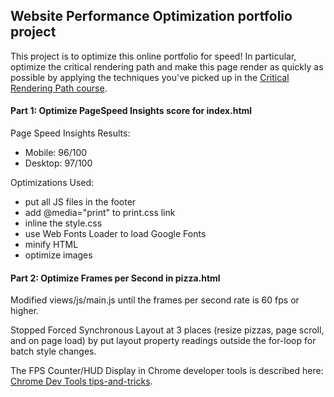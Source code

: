 ## Website Performance Optimization portfolio project

This project is to optimize this online portfolio for speed! In particular, optimize the critical rendering path and make this page render as quickly as possible by applying the techniques you've picked up in the [Critical Rendering Path course](https://www.udacity.com/course/ud884).

#### Part 1: Optimize PageSpeed Insights score for index.html

Page Speed Insights Results:

* Mobile: 96/100
* Desktop: 97/100

Optimizations Used:
* put all JS files in the footer
* add @media="print" to print.css link
* inline the style.css
* use Web Fonts Loader to load Google Fonts
* minify HTML
* optimize images

#### Part 2: Optimize Frames per Second in pizza.html

Modified views/js/main.js until the frames per second rate is 60 fps or higher.

Stopped Forced Synchronous Layout at 3 places (resize pizzas, page scroll, and on page load)
by put layout property readings outside the for-loop for batch style changes.
 

The FPS Counter/HUD Display in Chrome developer tools is described here: [Chrome Dev Tools tips-and-tricks](https://developer.chrome.com/devtools/docs/tips-and-tricks).

